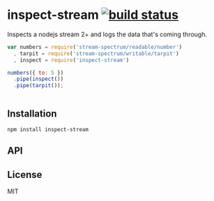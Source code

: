# inspect-stream [![build status](https://secure.travis-ci.org/thlorenz/inspect-stream.png)](http://travis-ci.org/thlorenz/inspect-stream)

Inspects a nodejs stream 2+ and logs the data that's coming through.

```js
var numbers = require('stream-spectrum/readable/number')
  , tarpit = require('stream-spectrum/writable/tarpit')
  , inspect = require('inspect-stream')

numbers({ to: 5 })
  .pipe(inspect())
  .pipe(tarpit());
```

```
```

## Installation

    npm install inspect-stream

## API


## License

MIT
